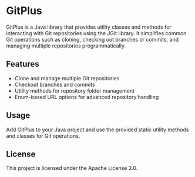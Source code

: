 # GitPlus

GitPlus is a Java library that provides utility classes and methods for interacting with Git repositories using the JGit library. It simplifies common Git operations such as cloning, checking out branches or commits, and managing multiple repositories programmatically.

## Features
- Clone and manage multiple Git repositories
- Checkout branches and commits
- Utility methods for repository folder management
- Enum-based URL options for advanced repository handling

## Usage
Add GitPlus to your Java project and use the provided static utility methods and classes for Git operations.

## License
This project is licensed under the Apache License 2.0.
